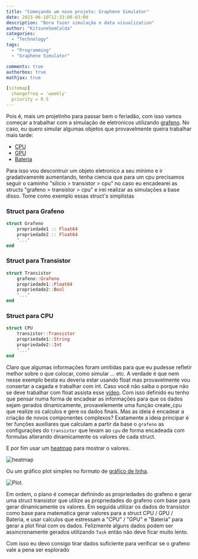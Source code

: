 ```yaml
---
title: "Começando um novo projeto: Graphene Simulator"
date: 2023-06-10T12:33:00-03:00
description: "Bora fazer simulação e data visualization"
author: "KitsuneSemCalda"
categories:
  - "Technology"
tags:
  - "Programming"
  - "Graphene Simulator"

comments: true
authorbox: true
mathjax: true

[sitemap]
  changefreq = 'weekly'
  priority = 0.5
---
```


Pois é, mais um projetinho para passar bem o feriadão, com isso vamos começar a trabalhar com a simulação de eletronicos utilizando [grafeno](https://pt.wikipedia.org/wiki/Grafeno). No caso, eu quero simular algumas objetos que provavelmente queira trabalhar mais tarde:
- [CPU](https://pt.wikipedia.org/wiki/Unidade_central_de_processamento)
- [GPU](https://pt.wikipedia.org/wiki/Unidade_de_processamento_gr%C3%A1fico)
- [Bateria](https://pt.wikipedia.org/wiki/Bateria_(eletricidade))

Para isso vou descontruir um objeto eletronico a seu mínimo e ir gradativamente aumentando, tenha ciencia que para um cpu precisamos seguir o caminho "silicio > transistor > cpu" no caso eu encadearei as structs "grafeno > transistor > cpu" e irei realizar as simulações a base disso. Tome como exemplo essas struct's simplistas

### Struct para Grafeno
```julia
struct Grafeno
    propriedade1 :: Float64
    propriedade2 :: Float64
    "..."
end
```

### Struct para Transistor
```julia
struct Transistor
    grafeno::Grafeno
    propriedade1::Float64
    propriedade2::Bool
    "..."
end
```

### Struct para CPU
```julia
struct CPU
    transistor::Transistor
    propriedade1::String
    propriedade2::Int
    "..."
end
```

Claro que algumas informações foram omitidas para que eu pudesse refletir melhor sobre o que colocar, como simular ... etc. A verdade é que nem nesse exemplo besta eu deveria estar usando float mas provavelmente vou consertar a cagada e trabalhar com int. Caso você não saiba o porque não se deve trabalhar com float assista esse [vídeo](https://youtube.com/channel/UCQgxZQvhH-ybiQmwLMi9Yew). Com isso definido eu tenho que pensar numa forma de encadear as informações para que os dados sejam gerados dinamicamente, provavelemente uma função create_cpu que realize os calculos e gere os dados finais.
Mas as ideia é encadear a criação de novos componentes complexos? Exatamente a ideia principar é ter funções auxiliares que calculam a partir da base o `grafeno` as configurações do `transistor` que levam ao `cpu` de forma encadeada com formulas alterando dinamicamente os valores de cada struct.

E por fim usar um [heatmap](https://pt.wikipedia.org/wiki/Mapa_de_calor) para mostrar o valores.

![heatmap](https://www.displayr.com/wp-content/uploads/2018/09/rat-burrough-heatmap-1.png) 

Ou um gráfico plot simples no formato de [gráfico de linha](https://pt.wikipedia.org/wiki/Gr%C3%A1fico_de_linha).

![Plot](https://exceleasy.com.br/wp-content/uploads/2023/01/Grafico-de-linhas-no-Excel.png).

Em ordem, o plano é começar definindo as propriedades do grafeno e gerar uma struct transistor que utilize as propriedades do grafeno com base para gerar dinamicamente os valores. Em seguida utilizar os dados do transistor como base para matematica gerar valores para a struct CPU / GPU / Bateria, e usar calculos que estressam a "CPU" / "GPU" e "Bateria" para gerar a plot final com os dados. Felizmente alguns dados podem ser assincronamente gerados utilizando `Task` então não deve ficar muito lento.

Com isso eu devo consigo tirar dados suficiente para verificar se o grafeno vale a pena ser esplorado
